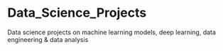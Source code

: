 # Data_Science_Projects
Data science projects on machine learning models, deep learning, data engineering &amp; data analysis
